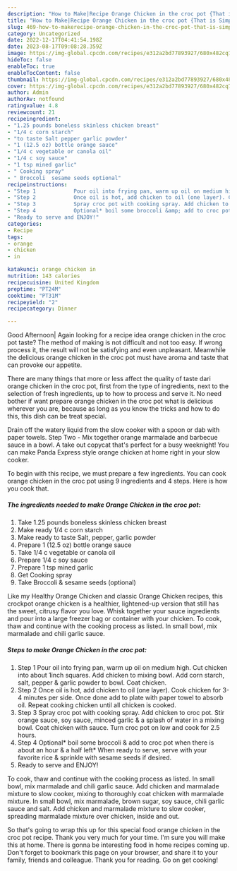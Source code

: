 ```yaml
---
description: "How to Make|Recipe Orange Chicken in the croc pot {That is Simple"
title: "How to Make|Recipe Orange Chicken in the croc pot {That is Simple"
slug: 469-how-to-makerecipe-orange-chicken-in-the-croc-pot-that-is-simple
category: Uncategorized
date: 2022-12-17T04:41:54.198Z
date: 2023-08-17T09:08:28.359Z
image: https://img-global.cpcdn.com/recipes/e312a2bd77893927/680x482cq70/orange-chicken-in-the-croc-pot-recipe-main-photo.jpg
hideToc: false
enableToc: true
enableTocContent: false
thumbnail: https://img-global.cpcdn.com/recipes/e312a2bd77893927/680x482cq70/orange-chicken-in-the-croc-pot-recipe-main-photo.jpg
cover: https://img-global.cpcdn.com/recipes/e312a2bd77893927/680x482cq70/orange-chicken-in-the-croc-pot-recipe-main-photo.jpg
author: Admin
authorAv: notfound
ratingvalue: 4.8
reviewcount: 21
recipeingredient:
- "1.25 pounds boneless skinless chicken breast"
- "1/4 c corn starch"
- "to taste Salt pepper garlic powder"
- "1 (12.5 oz) bottle orange sauce"
- "1/4 c vegetable or canola oil"
- "1/4 c soy sauce"
- "1 tsp mined garlic"
- " Cooking spray"
- " Broccoli  sesame seeds optional"
recipeinstructions:
- "Step 1            Pour oil into frying pan, warm up oil on medium high. Cut chicken into about 1inch squares. Add chicken to mixing bowl. Add corn starch, salt, pepper &amp; garlic powder to bowl. Coat chicken."
- "Step 2            Once oil is hot, add chicken to oil (one layer). Cook chicken for 3-4 minutes per side. Once done add to plate with paper towel to absorb oil. Repeat cooking chicken until all chicken is cooked."
- "Step 3            Spray croc pot with cooking spray. Add chicken to croc pot. Stir orange sauce, soy sauce, minced garlic &amp; a splash of water in a mixing bowl. Coat chicken with sauce. Turn croc pot on low and cook for 2.5 hours."
- "Step 4            Optional* boil some broccoli &amp; add to croc pot when there is about an hour &amp; a half left* When ready to serve, serve with your favorite rice &amp; sprinkle with sesame seeds if desired."
- "Ready to serve and ENJOY!"
categories:
- Recipe
tags:
- orange
- chicken
- in

katakunci: orange chicken in 
nutrition: 143 calories
recipecuisine: United Kingdom
preptime: "PT24M"
cooktime: "PT31M"
recipeyield: "2"
recipecategory: Dinner

---
```



Good Afternoon| Again looking for a recipe idea orange chicken in the croc pot taste? The method of making is not difficult and not too easy. If wrong process it, the result will not be satisfying and even unpleasant. Meanwhile the delicious orange chicken in the croc pot must have aroma and taste that can provoke our appetite.






There are many things that more or less affect the quality of taste dari orange chicken in the croc pot, first from the type of ingredients, next to the selection of fresh ingredients, up to how to process and serve it. No need bother if want prepare orange chicken in the croc pot what is delicious wherever you are, because as long as you know the tricks and how to do this, this dish can be treat  special.


Drain off the watery liquid from the slow cooker with a spoon or dab with paper towels. Step Two - Mix together orange marmalade and barbecue sauce in a bowl. A take out copycat that&#39;s perfect for a busy weeknight! You can make Panda Express style orange chicken at home right in your slow cooker.


To begin with this recipe, we must prepare a few ingredients. You can cook orange chicken in the croc pot using 9 ingredients and 4 steps. Here is how you cook that.

<!--inarticleads1-->

##### The ingredients needed to make Orange Chicken in the croc pot:

1. Take 1.25 pounds boneless skinless chicken breast
1. Make ready 1/4 c corn starch
1. Make ready to taste Salt, pepper, garlic powder
1. Prepare 1 (12.5 oz) bottle orange sauce
1. Take 1/4 c vegetable or canola oil
1. Prepare 1/4 c soy sauce
1. Prepare 1 tsp mined garlic
1. Get  Cooking spray
1. Take  Broccoli &amp; sesame seeds (optional)


Like my Healthy Orange Chicken and classic Orange Chicken recipes, this crockpot orange chicken is a healthier, lightened-up version that still has the sweet, citrusy flavor you love. Whisk together your sauce ingredients and pour into a large freezer bag or container with your chicken. To cook, thaw and continue with the cooking process as listed. In small bowl, mix marmalade and chili garlic sauce. 

<!--inarticleads2-->

##### Steps to make Orange Chicken in the croc pot:

1. Step 1            Pour oil into frying pan, warm up oil on medium high. Cut chicken into about 1inch squares. Add chicken to mixing bowl. Add corn starch, salt, pepper &amp; garlic powder to bowl. Coat chicken.
1. Step 2            Once oil is hot, add chicken to oil (one layer). Cook chicken for 3-4 minutes per side. Once done add to plate with paper towel to absorb oil. Repeat cooking chicken until all chicken is cooked.
1. Step 3            Spray croc pot with cooking spray. Add chicken to croc pot. Stir orange sauce, soy sauce, minced garlic &amp; a splash of water in a mixing bowl. Coat chicken with sauce. Turn croc pot on low and cook for 2.5 hours.
1. Step 4            Optional* boil some broccoli &amp; add to croc pot when there is about an hour &amp; a half left* When ready to serve, serve with your favorite rice &amp; sprinkle with sesame seeds if desired.
1. Ready to serve and ENJOY!

To cook, thaw and continue with the cooking process as listed. In small bowl, mix marmalade and chili garlic sauce. Add chicken and marmalade mixture to slow cooker, mixing to thoroughly coat chicken with marmalade mixture. In small bowl, mix marmalade, brown sugar, soy sauce, chili garlic sauce and salt. Add chicken and marmalade mixture to slow cooker, spreading marmalade mixture over chicken, inside and out. 

So that's going to wrap this up for this special food orange chicken in the croc pot recipe. Thank you very much for your time. I'm sure you will make this at home. There is gonna be interesting food in home recipes coming up. Don't forget to bookmark this page on your browser, and share it to your family, friends and colleague. Thank you for reading. Go on get cooking!
